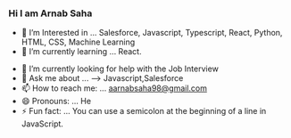 ### Hi I am Arnab Saha

<!-- 
**aarnabsaha98/aarnabsaha98** is a ✨ _special_ ✨ repository because its `README.md` (this file) appears on your GitHub profile. -->


- 🔭 I’m Interested in ...  Salesforce, Javascript, Typescript, React, Python, HTML, CSS, Machine Learning
- 🌱 I’m currently learning ... React.
<!--- 👯 I’m looking to collaborate on ... -->
- 🤔 I’m currently looking for help with the Job Interview
- 💬 Ask me about ...  --> Javascript,Salesforce
- 📫 How to reach me: ... aarnabsaha98@gmail.com
 - 😄 Pronouns: ... He
- ⚡ Fun fact: ... You can use a semicolon at the beginning of a line in JavaScript.
